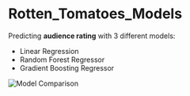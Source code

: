 # Rotten_Tomatoes_Models

Predicting <b>audience rating</b> with 3 different models:
* Linear Regression
* Random Forest Regressor
* Gradient Boosting Regressor

![Model Comparison](https://i.postimg.cc/qB9ntqtq/newplot1.png)
